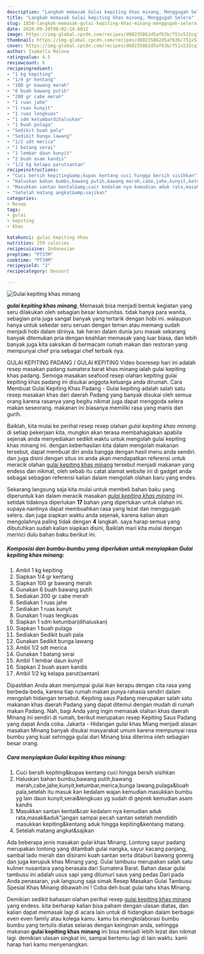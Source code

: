 ```yaml
---
description: "Langkah memasak Gulai kepiting khas minang, Menggugah Selera"
title: "Langkah memasak Gulai kepiting khas minang, Menggugah Selera"
slug: 1858-langkah-memasak-gulai-kepiting-khas-minang-menggugah-selera
date: 2020-09-29T06:02:14.601Z
image: https://img-global.cpcdn.com/recipes/d60235862d5af63b/751x532cq70/gulai-kepiting-khas-minang-foto-resep-utama.jpg
thumbnail: https://img-global.cpcdn.com/recipes/d60235862d5af63b/751x532cq70/gulai-kepiting-khas-minang-foto-resep-utama.jpg
cover: https://img-global.cpcdn.com/recipes/d60235862d5af63b/751x532cq70/gulai-kepiting-khas-minang-foto-resep-utama.jpg
author: Isabella Malone
ratingvalue: 4.5
reviewcount: 6
recipeingredient:
- "1 kg kepiting"
- "1/4 gr kentang"
- "100 gr bawang merah"
- "6 buah bawang putih"
- "200 gr cabe merah"
- "1 ruas jahe"
- "1 ruas kunyit"
- "1 ruas lengkuas"
- "1 sdm ketumbardihaluskan"
- "1 buah pulaga"
- "Sedikit buah pala"
- "Sedikit bunga lawang"
- "1/2 sdt merica"
- "1 batang serai"
- "1 lembar daun kunyit"
- "2 buah asam kandis"
- "1/2 kg kelapa parutsantan"
recipeinstructions:
- "Cuci bersih kepiting&amp;kupas kentang cuci hingga bersih sisihkan"
- "Haluskan bahan bumbu,bawang putih,bawang merah,cabe,jahe,kunyit,ketumbar,merica,bunga lawang,pulaga&amp;buah pala,setelah itu masuk kan kedalam wajan kemudian masukkan bumbu yg lain daun kunyit,serai&amp;lengkuas yg sudah di geprek kemudian asam kandis"
- "Masukkan santan kental&amp;cair kedalam nya kemudian aduk rata,masak&amp;aduk&#34;jangan sampai pecah santan setelah mendidih masukkan kepiting&amp;kentang aduk hingga kepiting&amp;kentang matang."
- "Setelah matang angkat&amp;sajikan"
categories:
- Resep
tags:
- gulai
- kepiting
- khas

katakunci: gulai kepiting khas 
nutrition: 259 calories
recipecuisine: Indonesian
preptime: "PT37M"
cooktime: "PT39M"
recipeyield: "2"
recipecategory: Dessert

---
```



![Gulai kepiting khas minang](https://img-global.cpcdn.com/recipes/d60235862d5af63b/751x532cq70/gulai-kepiting-khas-minang-foto-resep-utama.jpg)

<b><i>gulai kepiting khas minang</i></b>, Memasak bisa menjadi bentuk kegiatan yang seru dilakukan oleh sebagian besar komunitas. tidak hanya para wanita, sebagian pria juga sangat banyak yang tertarik dengan hobi ini. walaupun hanya untuk sekedar seru seruan dengan teman atau memang sudah menjadi hobi dalam dirinya. tak heran dalam dunia juru masak sekarang banyak ditemukan pria dengan keahlian memasak yang luar biasa, dan lebih banyak juga kita saksikan di bermacam rumah makan dan restoran yang mempunyai chef pria sebagai chef terbaik nya.

GULAI KEPITING PADANG / GULAI KEPITING Video boxresep hari ini adalah resep masakan padang sumatera barat khas minang ialah gulai kepiting khas padang. Semoga masakan seafood resep olahan kepiting gulai kepiting khas padang ini disukai anggota keluarga anda dirumah. Cara Membuat Gulai Kepiting Khas Padang - Gulai kepiting adalah salah satu resep masakan khas dari daerah Padang yang banyak disukai oleh semua orang karena rasanya yang begitu nikmat juga dapat menggoda selera makan seseorang. makanan ini biasanya memiliki rasa yang manis dan gurih.

Baiklah, kita mulai ke perihal resep resep olahan <i>gulai kepiting khas minang</i>. di setiap pekerjaan kita, mungkin akan terasa membahagiakan apabila sejenak anda menyediakan sedikit waktu untuk mengolah gulai kepiting khas minang ini. dengan keberhasilan kita dalam mengolah makanan tersebut, dapat membuat diri anda bangga dengan hasil menu anda sendiri. dan juga disini dengan situs ini anda akan mendapatkan referensi untuk meracik olahan <u>gulai kepiting khas minang</u> tersebut menjadi makanan yang endess dan nikmat, oleh sebab itu catat alamat website ini di gadget anda sebagai sebagian referensi kalian dalam mengolah olahan baru yang endes.


Sekarang langsung saja kita mulai untuk membeli bahan baku yang diperuntuk kan dalam meracik masakan <u><i>gulai kepiting khas minang</i></u> ini. setidak tidaknya diperlukan <b>17</b> bahan yang diperlukan untuk olahan ini. supaya nantinya dapat membuahkan rasa yang lezat dan menggugah selera. dan juga siapkan waktu anda sejenak, karena kalian akan mengolahnya paling tidak dengan <b>4</b> langkah. saya harap semua yang dibutuhkan sudah kalian siapkan disini, Baiklah mari kita mulai dengan merinci dulu bahan baku berikut ini.

<!--inarticleads1-->

##### Komposisi dan bumbu-bumbu yang diperlukan untuk menyiapkan Gulai kepiting khas minang:

1. Ambil 1 kg kepiting
1. Siapkan 1/4 gr kentang
1. Siapkan 100 gr bawang merah
1. Gunakan 6 buah bawang putih
1. Sediakan 200 gr cabe merah
1. Sediakan 1 ruas jahe
1. Sediakan 1 ruas kunyit
1. Gunakan 1 ruas lengkuas
1. Siapkan 1 sdm ketumbar(dihaluskan)
1. Siapkan 1 buah pulaga
1. Sediakan Sedikit buah pala
1. Gunakan Sedikit bunga lawang
1. Ambil 1/2 sdt merica
1. Gunakan 1 batang serai
1. Ambil 1 lembar daun kunyit
1. Siapkan 2 buah asam kandis
1. Ambil 1/2 kg kelapa parut(santan)


Dipastikan Anda akan menjumpai gulai ikan kerapu dengan cita rasa yang berbeda-beda, karena tiap rumah makan punya rahasia sendiri dalam mengolah hidangan tersebut. Kepiting saus Padang merupakan salah satu makanan khas daerah Padang yang dapat ditemui dengan mudah di rumah makan Padang. Nah, bagi Anda yang ingin memasak olahan khas daerah Minang ini sendiri di rumah, berikut merupakan resep Kepiting Saus Padang yang dapat Anda coba. Jakarta - Hidangan gulai khas Miang menjadi alasan masakan Minang banyak disukai masyarakat umum karena mempunyai rasa bumbu yang kuat sehingga gulai dari Minang bisa diterima oleh sebagian besar orang. 

<!--inarticleads2-->

##### Cara menyiapkan Gulai kepiting khas minang:

1. Cuci bersih kepiting&amp;kupas kentang cuci hingga bersih sisihkan
1. Haluskan bahan bumbu,bawang putih,bawang merah,cabe,jahe,kunyit,ketumbar,merica,bunga lawang,pulaga&amp;buah pala,setelah itu masuk kan kedalam wajan kemudian masukkan bumbu yg lain daun kunyit,serai&amp;lengkuas yg sudah di geprek kemudian asam kandis
1. Masukkan santan kental&amp;cair kedalam nya kemudian aduk rata,masak&amp;aduk&#34;jangan sampai pecah santan setelah mendidih masukkan kepiting&amp;kentang aduk hingga kepiting&amp;kentang matang.
1. Setelah matang angkat&amp;sajikan


Ada beberapa jenis masakan gulai khas Minang. Lontong sayur padang merupakan lontong yang ditambah gulai nangka, sayur kacang panjang, sambal lado merah dan disirami kuah santan serta ditaburi bawang goreng dan juga kerupuk khas Minang yang. Gulai tambusu merupakan salah satu kuliner nusantara yang berasala dari Sumatera Barat. Bahan dasar gulai tambusu ini adalah usus sapi yang dilumuri saus yang pedas Dari pada Anda penasaran, yuk langsung saja simak Resep Masakan Gulai Tambusu Spesial Khas Minang dibawah ini ! Coba deh buat gulai tahu khas Minang. 

Demikian sedikit bahasan olahan perihal resep <u>gulai kepiting khas minang</u> yang endess. kita berharap kalian bisa paham dengan ulasan diatas, dan kalian dapat memasak lagi di acara lain untuk di hidangkan dalam berbagai even even family atau kolega kamu. kamu bs mengkolaborasi bumbu bumbu yang tertulis diatas selaras dengan keinginan anda, sehingga makanan <b>gulai kepiting khas minang</b> ini bisa menjadi lebih lezat dan nikmat lagi. demikian ulasan singkat ini, sampai bertemu lagi di lain waktu. kami harap hari kamu menyenangkan.
